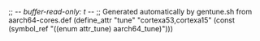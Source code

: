 ;; -*- buffer-read-only: t -*-
;; Generated automatically by gentune.sh from aarch64-cores.def
(define_attr "tune"
	"cortexa53,cortexa15"
	(const (symbol_ref "((enum attr_tune) aarch64_tune)")))
